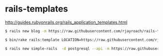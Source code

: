 # rails-templates

http://guides.rubyonrails.org/rails_application_templates.html

```bash
$ rails new blog -m https://raw.githubusercontent.com/rjayroach/rails-templates/master/template.rb
```

```bash
$ bin/rake rails:template LOCATION=https://raw.githubusercontent.com/rjayroach/rails-templates/master/template.rb
```

```bash
$ rails new simple-rails  -d postgresql --api -m https://raw.githubusercontent.com/rjayroach/rails-templates/master/template-api.rb
```
